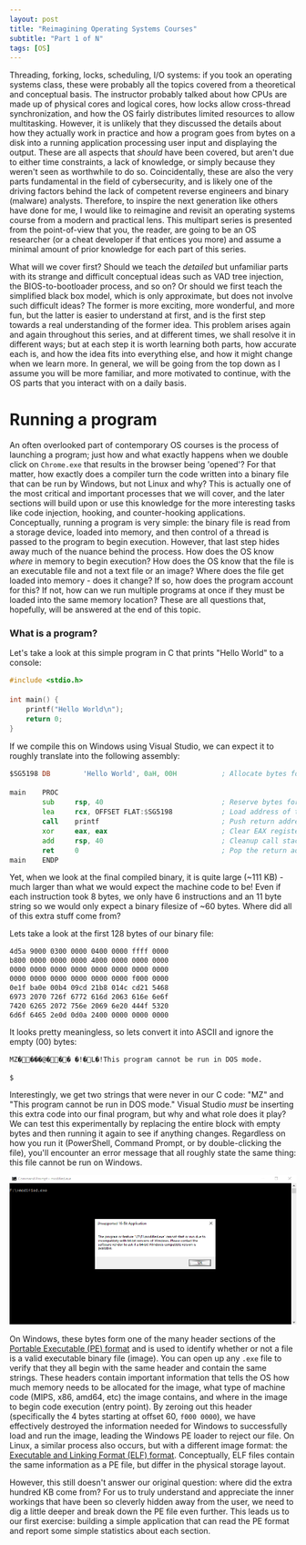 ```yaml
---
layout: post
title: "Reimagining Operating Systems Courses"
subtitle: "Part 1 of N"
tags: [OS]
---
```


Threading, forking, locks, scheduling, I/O systems: if you took an operating systems class, these were probably all the topics covered from a theoretical and conceptual basis. The instructor probably talked about how CPUs are made up of physical cores and logical cores, how locks allow cross-thread synchronization, and how the OS fairly distributes limited resources to allow multitasking. However, it is unlikely that they discussed the details about how they actually work in practice and how a program goes from bytes on a disk into a running application processing user input and displaying the output. These are all aspects that _should_ have been covered, but aren't due to either time constraints, a lack of knowledge, or simply because they weren't seen as worthwhile to do so. Coincidentally, these are also the very parts fundamental in the field of cybersecurity, and is likely one of the driving factors behind the lack of competent reverse engineers and binary (malware) analysts. Therefore, to inspire the next generation like others have done for me, I would like to reimagine and revisit an operating systems course from a modern and practical lens. This multipart series is presented from the point-of-view that you, the reader, are going to be an OS researcher (or a cheat developer if that entices you more) and assume a minimal amount of prior knowledge for each part of this series.

What will we cover first? Should we teach the _detailed_ but unfamiliar parts with its strange and difficult conceptual ideas such as VAD tree injection, the BIOS-to-bootloader process, and so on? Or should we first teach the simplified black box model, which is only approximate, but does not involve such difficult ideas? The former is more exciting, more wonderful, and more fun, but the latter is easier to understand at first, and is the first step towards a real understanding of the former idea. This problem arises again and again throughout this series, and at different times, we shall resolve it in different ways; but at each step it is worth learning both parts, how accurate each is, and how the idea fits into everything else, and how it might change when we learn more. In general, we will be going from the top down as I assume you will be more familiar, and more motivated to continue, with the OS parts that you interact with on a daily basis.


# Running a program

An often overlooked part of contemporary OS courses is the process of launching a program; just how and what exactly happens when we double click on `Chrome.exe` that results in the browser being 'opened'? For that matter, how exactly does a compiler turn the code written into a binary file that can be run by Windows, but not Linux and why? This is actually one of the most critical and important processes that we will cover, and the later sections will build upon or use this knowledge for the more interesting tasks like code injection, hooking, and counter-hooking applications. Conceptually, running a program is very simple: the binary file is read from a storage device, loaded into memory, and then control of a thread is passed to the program to begin execution. However, that last step hides away much of the nuance behind the process. How does the OS know _where_ in memory to begin execution? How does the OS know that the file is an executable file and not a text file or an image? Where does the file get loaded into memory - does it change? If so, how does the program account for this? If not, how can we run multiple programs at once if they must be loaded into the same memory location? These are all questions that, hopefully, will be answered at the end of this topic.


### What is a program?

Let's take a look at this simple program in C that prints "Hello World" to a console:

```c
#include <stdio.h>

int main() {
	printf("Hello World\n");
	return 0;
}
```

If we compile this on Windows using Visual Studio, we can expect it to roughly translate into the following assembly:

```asm
$SG5198 DB        'Hello World', 0aH, 00H           ; Allocate bytes for our string

main    PROC
        sub     rsp, 40                             ; Reserve bytes for our call stack
        lea     rcx, OFFSET FLAT:$SG5198            ; Load address of the first byte of the string
        call    printf                              ; Push return address onto the stack and jump to printf
        xor     eax, eax                            ; Clear EAX register to 0
        add     rsp, 40                             ; Cleanup call stack
        ret     0                                   ; Pop the return address from the call stack into the instruction pointer
main    ENDP
```

Yet, when we look at the final compiled binary, it is quite large (~111 KB) - much larger than what we would expect the machine code to be! Even if each instruction took 8 bytes, we only have 6 instructions and an 11 byte string so we would only expect a binary filesize of ~60 bytes. Where did all of this extra stuff come from?

Lets take a look at the first 128 bytes of our binary file:

```
4d5a 9000 0300 0000 0400 0000 ffff 0000
b800 0000 0000 0000 4000 0000 0000 0000
0000 0000 0000 0000 0000 0000 0000 0000
0000 0000 0000 0000 0000 0000 f000 0000
0e1f ba0e 00b4 09cd 21b8 014c cd21 5468
6973 2070 726f 6772 616d 2063 616e 6e6f
7420 6265 2072 756e 2069 6e20 444f 5320
6d6f 6465 2e0d 0d0a 2400 0000 0000 0000
```

It looks pretty meaningless, so lets convert it into ASCII and ignore the empty (00) bytes:

```
MZ����@���	�!�L�!This program cannot be run in DOS mode.

$
```

Interestingly, we get two strings that were never in our C code: "MZ" and "This program cannot be run in DOS mode." Visual Studio _must_ be inserting this extra code into our final program, but why and what role does it play? We can test this experimentally by replacing the entire block with empty bytes and then running it again to see if anything changes. Regardless on how you run it (PowerShell, Command Prompt, or by double-clicking the file), you'll encounter an error message that all roughly state the same thing: this file cannot be run on Windows.

<img src="/img/no-pe-header.png">

On Windows, these bytes form one of the many header sections of the [Portable Executable (PE) format](https://docs.microsoft.com/en-us/windows/win32/debug/pe-format) and is used to identify whether or not a file is a valid executable binary file (image). You can open up any `.exe` file to verify that they all begin with the same header and contain the same strings. These headers contain important information that tells the OS how much memory needs to be allocated for the image, what type of machine code (MIPS, x86, amd64, etc) the image contains, and where in the image to begin code execution (entry point). By zeroing out this header (specifically the 4 bytes starting at offset 60, `f000 0000`), we have effectively destroyed the information needed for Windows to successfully load and run the image, leading the Windows PE loader to reject our file. On Linux, a similar process also occurs, but with a different image format: the [Executable and Linking Format (ELF) format](https://man7.org/linux/man-pages/man5/elf.5.html). Conceptually, ELF files contain the same information as a PE file, but differ in the physical storage layout.

However, this still doesn't answer our original question: where did the extra hundred KB come from? For us to truly understand and appreciate the inner workings that have been so cleverly hidden away from the user, we need to dig a little deeper and break down the PE file even further. This leads us to our first exercise: building a simple application that can read the PE format and report some simple statistics about each section.